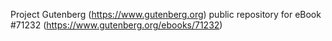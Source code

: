 Project Gutenberg (https://www.gutenberg.org) public repository for
eBook #71232 (https://www.gutenberg.org/ebooks/71232)
